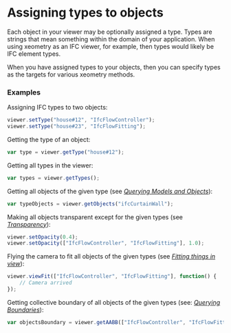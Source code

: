 # Assigning types to objects

Each object in your viewer may be optionally assigned a type. Types are strings that mean something within the domain of your application. When using xeometry as an IFC viewer, for example, then types would likely be IFC element types.

When you have assigned types to your objects, then you can specify types as the targets for various xeometry methods.

### Examples

Assigning IFC types to two objects:

```javascript
viewer.setType("house#12", "IfcFlowController");
viewer.setType("house#23", "IfcFlowFitting");
```

Getting the type of an object:

```javascript
var type = viewer.getType("house#12");
```

Getting all types in the viewer:

```javascript
var types = viewer.getTypes();
```

Getting all objects of the given type \(see [_Querying Models and Objects_](queryingModelsAndObjects.md)\):

```javascript
var typeObjects = viewer.getObjects("ifcCurtainWall");
```

Making all objects transparent except for the given types \(see [_Transparency_](transparency.md)\):

```javascript
viewer.setOpacity(0.4);
viewer.setOpacity(["IfcFlowController", "IfcFlowFitting"], 1.0);
```

Flying the camera to fit all objects of the given types \(see [_Fitting things in view_](fittingThingsInView.md)\):

```javascript
viewer.viewFit(["IfcFlowController", "IfcFlowFitting"], function() {
    // Camera arrived
});
```

Getting collective boundary of all objects of the given types  \(see: [_Querying Boundaries_](queryingBoundaries.md)\):

```javascript
var objectsBoundary = viewer.getAABB(["IfcFlowController", "IfcFlowFitting"]);
```



